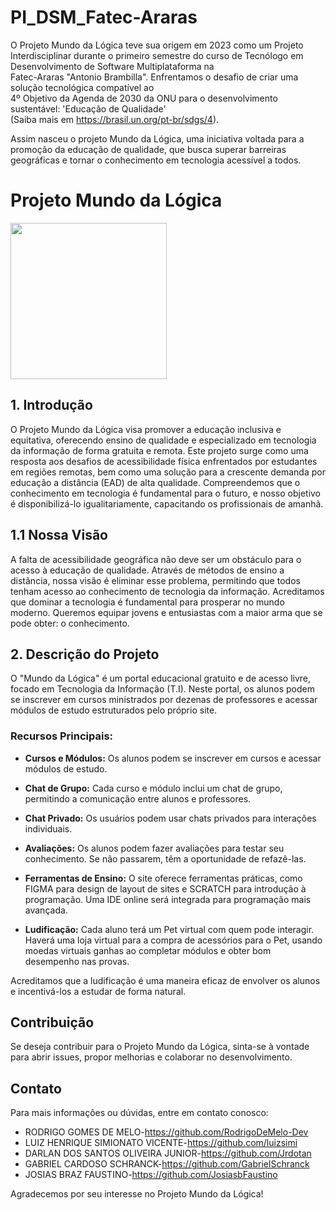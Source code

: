 # PI_DSM_Fatec-Araras

O Projeto Mundo da Lógica teve sua origem em 2023 como um Projeto Interdisciplinar durante o primeiro semestre do curso de Tecnólogo em Desenvolvimento de Software Multiplataforma na<br> Fatec-Araras "Antonio Brambilla". Enfrentamos o desafio de criar uma solução tecnológica compatível ao <br>4º Objetivo da Agenda de 2030 da ONU para o desenvolvimento sustentável: 'Educação de Qualidade'<br> (Saiba mais em https://brasil.un.org/pt-br/sdgs/4).

Assim nasceu o projeto Mundo da Lógica, uma iniciativa voltada para a promoção da educação de qualidade, que busca superar barreiras geográficas e tornar o conhecimento em tecnologia acessível a todos. 

# Projeto Mundo da Lógica

<img align="center" width="250px" src="https://github.com/RodrigoDeMelo-Dev/PI_DSM_Fatec-Araras/blob/main/Op%C3%A7%C3%A3o4-Logotipo/LogoSemFundo.png" />

## 1. Introdução

O Projeto Mundo da Lógica visa promover a educação inclusiva e equitativa, oferecendo ensino de qualidade e especializado em tecnologia da informação de forma gratuita e remota. Este projeto surge como uma resposta aos desafios de acessibilidade física enfrentados por estudantes em regiões remotas, bem como uma solução para a crescente demanda por educação a distância (EAD) de alta qualidade. Compreendemos que o conhecimento em tecnologia é fundamental para o futuro, e nosso objetivo é disponibilizá-lo igualitariamente, capacitando os profissionais de amanhã.

## 1.1 Nossa Visão

A falta de acessibilidade geográfica não deve ser um obstáculo para o acesso à educação de qualidade. Através de métodos de ensino a distância, nossa visão é eliminar esse problema, permitindo que todos tenham acesso ao conhecimento de tecnologia da informação. Acreditamos que dominar a tecnologia é fundamental para prosperar no mundo moderno. Queremos equipar jovens e entusiastas com a maior arma que se pode obter: o conhecimento.

## 2. Descrição do Projeto

O "Mundo da Lógica" é um portal educacional gratuito e de acesso livre, focado em Tecnologia da Informação (T.I). Neste portal, os alunos podem se inscrever em cursos ministrados por dezenas de professores e acessar módulos de estudo estruturados pelo próprio site.

### Recursos Principais:

- **Cursos e Módulos:** Os alunos podem se inscrever em cursos e acessar módulos de estudo.

- **Chat de Grupo:** Cada curso e módulo inclui um chat de grupo, permitindo a comunicação entre alunos e professores.

- **Chat Privado:** Os usuários podem usar chats privados para interações individuais.

- **Avaliações:** Os alunos podem fazer avaliações para testar seu conhecimento. Se não passarem, têm a oportunidade de refazê-las.

- **Ferramentas de Ensino:** O site oferece ferramentas práticas, como FIGMA para design de layout de sites e SCRATCH para introdução à programação. Uma IDE online será integrada para programação mais avançada.

- **Ludificação:** Cada aluno terá um Pet virtual com quem pode interagir. Haverá uma loja virtual para a compra de acessórios para o Pet, usando moedas virtuais ganhas ao completar módulos e obter bom desempenho nas provas.

Acreditamos que a ludificação é uma maneira eficaz de envolver os alunos e incentivá-los a estudar de forma natural.

## Contribuição

Se deseja contribuir para o Projeto Mundo da Lógica, sinta-se à vontade para abrir issues, propor melhorias e colaborar no desenvolvimento. 

## Contato

Para mais informações ou dúvidas, entre em contato conosco:
- RODRIGO GOMES DE MELO-https://github.com/RodrigoDeMelo-Dev 
- LUIZ HENRIQUE SIMIONATO VICENTE-https://github.com/luizsimi
- DARLAN DOS SANTOS OLIVEIRA JUNIOR-https://github.com/Jrdotan
- GABRIEL CARDOSO SCHRANCK-https://github.com/GabrielSchranck
- JOSIAS BRAZ FAUSTINO-https://github.com/JosiasbFaustino

Agradecemos por seu interesse no Projeto Mundo da Lógica!
